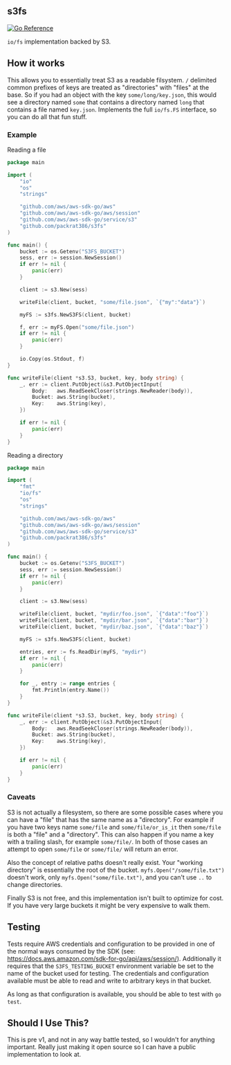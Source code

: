 s3fs
----

[![Go Reference](https://pkg.go.dev/badge/github.com/packrat386/s3fs.svg)](https://pkg.go.dev/github.com/packrat386/s3fs)

`io/fs` implementation backed by S3.

## How it works

This allows you to essentially treat S3 as a readable filsystem. `/` delimited common prefixes of keys are treated as "directories" with "files" at the base. So if you had an object with the key `some/long/key.json`, this would see a directory named `some` that contains a directory named `long` that contains a file named `key.json`. Implements the full `io/fs.FS` interface, so you can do all that fun stuff.

### Example

Reading a file

```go
package main

import (
	"io"
	"os"
	"strings"

	"github.com/aws/aws-sdk-go/aws"
	"github.com/aws/aws-sdk-go/aws/session"
	"github.com/aws/aws-sdk-go/service/s3"
	"github.com/packrat386/s3fs"
)

func main() {
	bucket := os.Getenv("S3FS_BUCKET")
	sess, err := session.NewSession()
	if err != nil {
		panic(err)
	}

	client := s3.New(sess)

	writeFile(client, bucket, "some/file.json", `{"my":"data"}`)

	myFS := s3fs.NewS3FS(client, bucket)

	f, err := myFS.Open("some/file.json")
	if err != nil {
		panic(err)
	}

	io.Copy(os.Stdout, f)
}

func writeFile(client *s3.S3, bucket, key, body string) {
	_, err := client.PutObject(&s3.PutObjectInput{
		Body:   aws.ReadSeekCloser(strings.NewReader(body)),
		Bucket: aws.String(bucket),
		Key:    aws.String(key),
	})

	if err != nil {
		panic(err)
	}
}
```

Reading a directory

```go
package main

import (
	"fmt"
	"io/fs"
	"os"
	"strings"

	"github.com/aws/aws-sdk-go/aws"
	"github.com/aws/aws-sdk-go/aws/session"
	"github.com/aws/aws-sdk-go/service/s3"
	"github.com/packrat386/s3fs"
)

func main() {
	bucket := os.Getenv("S3FS_BUCKET")
	sess, err := session.NewSession()
	if err != nil {
		panic(err)
	}

	client := s3.New(sess)

	writeFile(client, bucket, "mydir/foo.json", `{"data":"foo"}`)
	writeFile(client, bucket, "mydir/bar.json", `{"data":"bar"}`)
	writeFile(client, bucket, "mydir/baz.json", `{"data":"baz"}`)

	myFS := s3fs.NewS3FS(client, bucket)

	entries, err := fs.ReadDir(myFS, "mydir")
	if err != nil {
		panic(err)
	}

	for _, entry := range entries {
		fmt.Println(entry.Name())
	}
}

func writeFile(client *s3.S3, bucket, key, body string) {
	_, err := client.PutObject(&s3.PutObjectInput{
		Body:   aws.ReadSeekCloser(strings.NewReader(body)),
		Bucket: aws.String(bucket),
		Key:    aws.String(key),
	})

	if err != nil {
		panic(err)
	}
}
```

### Caveats

S3 is not actually a filesystem, so there are some possible cases where you can have a "file" that has the same name as a "directory". For example if you have two keys name `some/file` and `some/file/or_is_it` then `some/file` is both a "file" and a "directory". This can also happen if you name a key with a trailing slash, for example `some/file/`. In both of those cases an attempt to open `some/file` or `some/file/` will return an error.

Also the concept of relative paths doesn't really exist. Your "working directory" is essentially the root of the bucket. `myfs.Open("/some/file.txt")` doesn't work, only `myfs.Open("some/file.txt")`, and you can't use `..` to change directories.

Finally S3 is not free, and this implementation isn't built to optimize for cost. If you have very large buckets it might be very expensive to walk them.

## Testing

Tests require AWS credentials and configuration to be provided in one of the normal ways consumed by the SDK (see: https://docs.aws.amazon.com/sdk-for-go/api/aws/session/). Additionally it requires that the `S3FS_TESTING_BUCKET` environment variable be set to the name of the bucket used for testing. The credentials and configuration available must be able to read and write to arbitrary keys in that bucket. 

As long as that configuration is available, you should be able to test with `go test`.

## Should I Use This?

This is pre v1, and not in any way battle tested, so I wouldn't for anything important. Really just making it open source so I can have a public implementation to look at.
